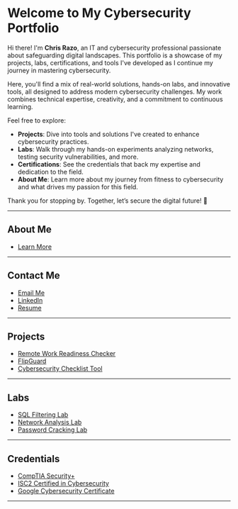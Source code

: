 # Welcome to My Cybersecurity Portfolio

Hi there! I'm **Chris Razo**, an IT and cybersecurity professional passionate about safeguarding digital landscapes. This portfolio is a showcase of my projects, labs, certifications, and tools I've developed as I continue my journey in mastering cybersecurity.

Here, you'll find a mix of real-world solutions, hands-on labs, and innovative tools, all designed to address modern cybersecurity challenges. My work combines technical expertise, creativity, and a commitment to continuous learning.

Feel free to explore:

- **Projects**: Dive into tools and solutions I've created to enhance cybersecurity practices.  
- **Labs**: Walk through my hands-on experiments analyzing networks, testing security vulnerabilities, and more.  
- **Certifications**: See the credentials that back my expertise and dedication to the field.  
- **About Me**: Learn more about my journey from fitness to cybersecurity and what drives my passion for this field.

Thank you for stopping by. Together, let’s secure the digital future! 🚀

---

## About Me
- [Learn More](about/about.md)

---

## Contact Me
- [Email Me](mailto:christopher.razo@icloud.com)
- [LinkedIn](https://linkedin.com/in/christopher-razo)
- [Resume](assets/resume/cr-resume.pdf)

---

## Projects <a id="projects"></a>
- [Remote Work Readiness Checker](./projects/remote-work-readiness-checker.md)
- [FlipGuard](./projects/flipguard.md)
- [Cybersecurity Checklist Tool](./projects/cybersecurity-checklist-tool.md)

---

## Labs
- [SQL Filtering Lab](./labs/sql-filtering-lab.md)
- [Network Analysis Lab](./labs/network-analysis-lab.md)
- [Password Cracking Lab](./labs/password-cracking-lab.md)

---

## Credentials
- [CompTIA Security+](./certs/comptia.md)
- [ISC2 Certified in Cybersecurity](./certs/isc2.md)
- [Google Cybersecurity Certificate](./certs/google.md)

---

<!-- 
## Other Learning
- [LinkedIn Learning](./recent/linkedin-learning.md)
- [Salesforce](./recent/salesforce.md)
- [Azure](./recent/azure.md)
-->
